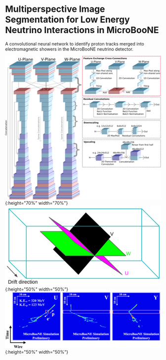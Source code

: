 # Multiperspective Image Segmentation for Low Energy Neutrino Interactions in MicroBooNE
A convolutional neural network to identify proton tracks merged into electromagnetic showers in the MicroBooNE neutrino detector.

![alt text](https://github.com/Phidet/LEE-NUE-CNN/blob/master/RepoImages/CerberusJun28.png){:height="70%" width="70%"}
![alt text](https://github.com/Phidet/LEE-NUE-CNN/blob/master/RepoImages/MicroBooNERotation2.png){:height="50%" width="50%"}
![alt text](https://github.com/Phidet/LEE-NUE-CNN/blob/master/RepoImages/leethreeimpCut.png){:height="50%" width="50%"}
